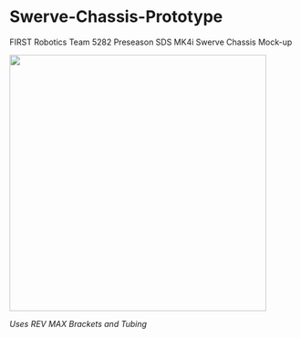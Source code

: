 # Swerve-Chassis-Prototype
FIRST Robotics Team 5282 Preseason SDS MK4i Swerve Chassis Mock-up

<img src="https://github.com/Banana21y/Swerve-Chassis-Prototype/assets/150275426/222b57e8-8b0b-4487-aeed-d9d1200a49ab" width="450">

*Uses REV MAX Brackets and Tubing*

